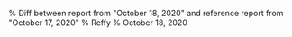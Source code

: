 % Diff between report from "October 18, 2020" and reference report from "October 17, 2020"
% Reffy
% October 18, 2020

